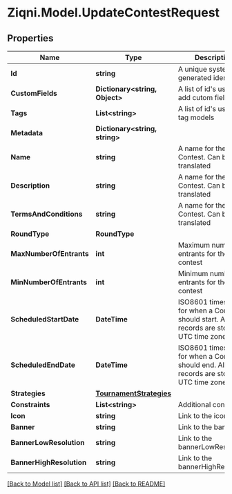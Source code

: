 
# Ziqni.Model.UpdateContestRequest

## Properties

Name | Type | Description | Notes
------------ | ------------- | ------------- | -------------
**Id** | **string** | A unique system generated identifier | 
**CustomFields** | **Dictionary&lt;string, Object&gt;** | A list of id&#39;s used to add cutom fields | [optional] 
**Tags** | **List&lt;string&gt;** | A list of id&#39;s used to tag models | [optional] 
**Metadata** | **Dictionary&lt;string, string&gt;** |  | [optional] 
**Name** | **string** | A name for the Contest. Can be translated | [optional] 
**Description** | **string** | A name for the Contest. Can be translated | [optional] 
**TermsAndConditions** | **string** | A name for the Contest. Can be translated | [optional] 
**RoundType** | **RoundType** |  | [optional] 
**MaxNumberOfEntrants** | **int** | Maximum number of entrants for the contest | [optional] 
**MinNumberOfEntrants** | **int** | Minimum number of entrants for the contest | [optional] 
**ScheduledStartDate** | **DateTime** | ISO8601 timestamp for when a Contest should start. All records are stored in UTC time zone | [optional] 
**ScheduledEndDate** | **DateTime** | ISO8601 timestamp for when a Contest should end. All records are stored in UTC time zone | [optional] 
**Strategies** | [**TournamentStrategies**](TournamentStrategies.md) |  | [optional] 
**Constraints** | **List&lt;string&gt;** | Additional constraints | [optional] 
**Icon** | **string** | Link to the icon | [optional] 
**Banner** | **string** | Link to the banner | [optional] 
**BannerLowResolution** | **string** | Link to the bannerLowResolution | [optional] 
**BannerHighResolution** | **string** | Link to the bannerHighResolution | [optional] 

[[Back to Model list]](../README.md#documentation-for-models)
[[Back to API list]](../README.md#documentation-for-api-endpoints)
[[Back to README]](../README.md)

